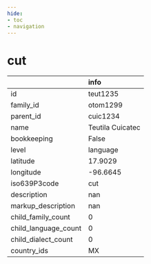 ```yaml
---
hide:
- toc
- navigation
---
```

# cut
|                      | info             |
|:---------------------|:-----------------|
| id                   | teut1235         |
| family_id            | otom1299         |
| parent_id            | cuic1234         |
| name                 | Teutila Cuicatec |
| bookkeeping          | False            |
| level                | language         |
| latitude             | 17.9029          |
| longitude            | -96.6645         |
| iso639P3code         | cut              |
| description          | nan              |
| markup_description   | nan              |
| child_family_count   | 0                |
| child_language_count | 0                |
| child_dialect_count  | 0                |
| country_ids          | MX               |